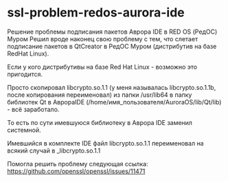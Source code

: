 # ssl-problem-redos-aurora-ide
Решение проблемы подписания пакетов Аврора IDE в RED OS (РедОС) Муром
Решил вроде наконец свою проблему с тем, что слетает подписание пакетов в QtCreator в РедОС Муром (дистрибутив на базе RedHat Linux). 

Если у кого дистрибутивы на базе Red Hat Linux - возможно это пригодится. 

Просто скопировал libcrypto.so.1.1 (у меня называлась libcrypto.so.1.1b, после копирования переименовал) из папки /usr/lib64 в папку библиотек Qt в АврораIDE (/home/имя_пользователя/AuroraOS/lib/Qt/lib) - всё заработало. 

То есть по сути имевшуюся библиотеку в Аврора IDE заменил системной. 

Имевшийся в комплекте IDE файл libcrypto.so.1.1 переименовал на всякий случай в _libcrypto.so.1.1

Помогла решить проблему следующая ссылка: https://github.com/openssl/openssl/issues/11471
